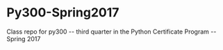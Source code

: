 # Py300-Spring2017
Class repo for py300 -- third quarter in the Python Certificate Program -- Spring 2017
